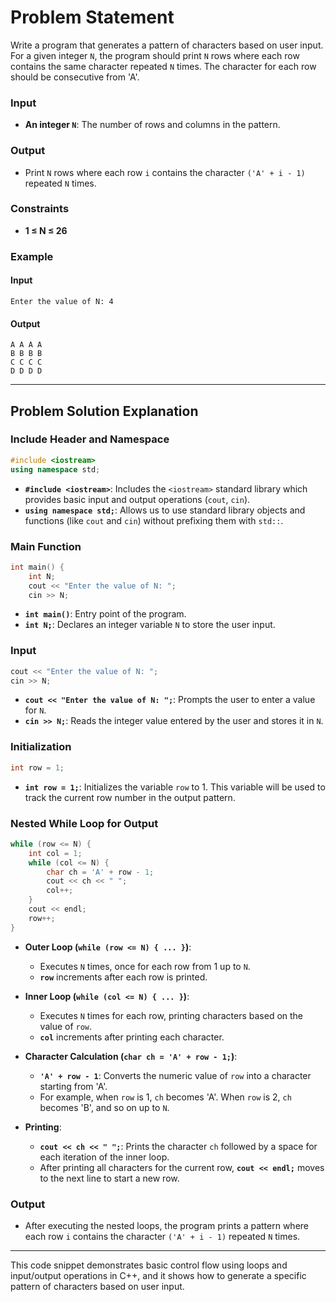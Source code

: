 # Problem Statement

Write a program that generates a pattern of characters based on user input. For a given integer `N`, the program should print `N` rows where each row contains the same character repeated `N` times. The character for each row should be consecutive from 'A'.

### Input

- **An integer `N`**: The number of rows and columns in the pattern.

### Output

- Print `N` rows where each row `i` contains the character `('A' + i - 1)` repeated `N` times.

### Constraints

- **1 ≤ N ≤ 26**

### Example

#### Input
```
Enter the value of N: 4
```

#### Output
```
A A A A 
B B B B 
C C C C 
D D D D
```

---

## Problem Solution Explanation

### Include Header and Namespace

```cpp
#include <iostream>
using namespace std;
```

- **`#include <iostream>`**: Includes the `<iostream>` standard library which provides basic input and output operations (`cout`, `cin`).
- **`using namespace std;`**: Allows us to use standard library objects and functions (like `cout` and `cin`) without prefixing them with `std::`.

### Main Function

```cpp
int main() {
    int N;
    cout << "Enter the value of N: ";
    cin >> N;
```

- **`int main()`**: Entry point of the program.
- **`int N;`**: Declares an integer variable `N` to store the user input.

### Input

```cpp
cout << "Enter the value of N: ";
cin >> N;
```

- **`cout << "Enter the value of N: ";`**: Prompts the user to enter a value for `N`.
- **`cin >> N;`**: Reads the integer value entered by the user and stores it in `N`.

### Initialization

```cpp
int row = 1;
```

- **`int row = 1;`**: Initializes the variable `row` to 1. This variable will be used to track the current row number in the output pattern.

### Nested While Loop for Output

```cpp
while (row <= N) {
    int col = 1;
    while (col <= N) {
        char ch = 'A' + row - 1;
        cout << ch << " ";
        col++;
    }
    cout << endl;
    row++;
}
```

- **Outer Loop (`while (row <= N) { ... }`)**:
    - Executes `N` times, once for each row from 1 up to `N`.
    - **`row`** increments after each row is printed.

- **Inner Loop (`while (col <= N) { ... }`)**:
    - Executes `N` times for each row, printing characters based on the value of `row`.
    - **`col`** increments after printing each character.

- **Character Calculation (`char ch = 'A' + row - 1;`)**:
    - **`'A' + row - 1`**: Converts the numeric value of `row` into a character starting from 'A'.
    - For example, when `row` is 1, `ch` becomes 'A'. When `row` is 2, `ch` becomes 'B', and so on up to `N`.

- **Printing**:
    - **`cout << ch << " ";`**: Prints the character `ch` followed by a space for each iteration of the inner loop.
    - After printing all characters for the current row, **`cout << endl;`** moves to the next line to start a new row.

### Output

- After executing the nested loops, the program prints a pattern where each row `i` contains the character `('A' + i - 1)` repeated `N` times.

---

This code snippet demonstrates basic control flow using loops and input/output operations in C++, and it shows how to generate a specific pattern of characters based on user input.

